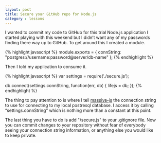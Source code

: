 ```yaml
---
layout: post
title: Secure your GitHub repo for Node.js
category : lessons
---
```


I wanted to commit my code to GitHub for this trial Node.js application I started playing with this weekend but I didn’t want any of my passwords finding there way up to GitHub. To get around this I created a module.

{% highlight javascript %}
module.exports = {
  connString: "postgres://username:password@server/db-name"
};
{% endhighlight %}

Then I told my application to consume it.

{% highlight javascript %}
var settings = require('./secure.js');

db.connect(settings.connString, function(err, db) {
  lifejs = db;
});
{% endhighlight %}

The thing to pay attention to is where I tell [massive-js](https://github.com/robconery/massive-js) the connection string to use for connecting to my local postresql database. I access it by calling “settings.connString” which is nothing more than a constant at this point.

The last thing you have to do is add "/secure.js" to your .gitignore file. Now you can commit changes to your repository without fear of everybody seeing your connection string information, or anything else you would like to keep private.